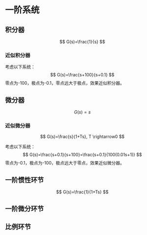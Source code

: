 #  一阶系统



## 积分器

$$
G(s)=\frac{1}{s}
$$

### 近似积分器

考虑以下系统：
$$
G(s)=\frac{s+100}{s+0.1}
$$
零点为-100，极点为-0.1，零点远大于极点，效果近似积分器。

## 微分器

$$
G(s)=s
$$



### 近似微分器


$$
G(s)=\frac{s}{1+Ts}, T \rightarrow0
$$


考虑以下系统：
$$
G(s)=\frac{s+0.1}{s+100}=\frac{s+0.1}{100(0.01s+1)}
$$
零点为-0.1，极点为-100，极点远大于零点，效果近似微分器。

##  一阶惯性环节

$$
G(s)=\frac{1}{1+Ts}
$$

## 一阶微分环节

## 比例环节
